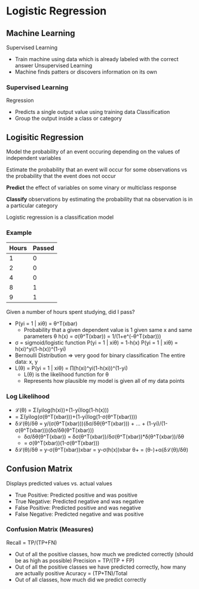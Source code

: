 # Logistic Regression
## Machine Learning
Supervised Learning
- Train machine using data which is already labeled with the correct answer
Unsupervised Learning
- Machine finds patters or discovers information on its own

### Supervised Learning
Regression
- Predicts a single output value using training data
Classification
- Group the output inside a class or category

## Logisitic Regression
Model the probability of an event occuring depending on the values of independent variables

Estimate the probability that an event will occur for some observations vs the probability that the event does not occur

**Predict** the effect of variables on some vinary or multiclass response

**Classify** observations by estimating the probability that na observation is in a particular category

Logistic regression is a classification model

### Example
Hours | Passed
--- | ---
1 | 0
2 | 0
4 | 0
8 | 1
9 | 1

Given a number of hours spent studying, did I pass?
- P(yi = 1 | xiθ) = θ^T(xbar)
    * Probability that a given dependent value is 1 given same x and same parameters θ
h(x) = σ(θ^T(xbar)) = 1/(1+e^(-θ^T(xbar)))
- σ = sigmoid/logistic function
P(yi = 1 | xiθ) = 1-h(x)
P(yi = 1 | xiθ) = h(xi)^yi(1-h(x))^(1-yi)
- Bernoulli Distribution => very good for binary classification
The entire data: x, y
- L(θ) = P(yi = 1 | xiθ) = ∏(h(xi)^yi(1-h(xi))^(1-yi)
    * L(θ) is the likelihood function for θ
    * Represents how plausible my model is given all of my data points

### Log Likelihood
- ℒ(θ) = Σ(yilog(h(xi))+(1-yi)log(1-h(x)))
- = Σ(yilog(σ(θ^T(xbar)))+(1-yi)log(1-σ(θ^T(xbar))))
- δℒ(θ)/δθ = y/(σ(θ^T(xbar)))(δσ/δθ(θ^T(xbar))) + ... + (1-yi)/(1-σ(θ^T(xbar)))(δσ/δθ(θ^T(xbar)))
    * δσ/δθ(θ^T(xbar)) = δσ(θ^T(xbar))/δσ(θ^T(xbar))\*δ(θ^T(xbar))/δθ
    * = σ(θ^T(xbar))(1-σ(θ^T(xbar)))
- δℒ(θ)/δθ = y-σ(θ^T(xbar))xbar = y-σ(h(x))xbar
θ+ = (θ-)+α(δℒ(θ)/δθ)

## Confusion Matrix
Displays predicted values vs. actual values
- True Positive: Predicted positive and was positive
- True Negative: Predicted negative and was negative
- False Positive: Predicted positive and was negative
- False Negative: Predicted negative and was positive

### Confusion Matrix (Measures)
Recall = TP/(TP+FN)
- Out of all the positive classes, how much we predicted correctly (should be as high as possible)
Precision = TP/(TP + FP)
- Out of all the positive classes we have predicted correctly, how many are actually positive
Acuracy = (TP+TN)/Total
- Out of all classes, how much did we predict correctly
